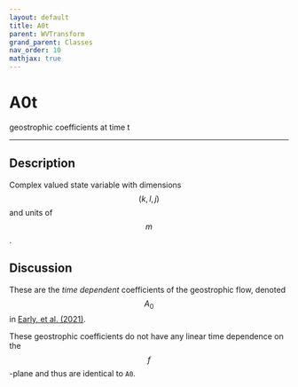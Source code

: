 ```yaml
---
layout: default
title: A0t
parent: WVTransform
grand_parent: Classes
nav_order: 10
mathjax: true
---
```


#  A0t

geostrophic coefficients at time t


---

## Description
Complex valued state variable with dimensions $$(k,l,j)$$ and units of $$m$$.

## Discussion

These are the *time dependent* coefficients of the geostrophic flow, denoted  $$A_0$$ in [Early, et al. (2021)](https://doi.org/10.1017/jfm.2020.995).

These geostrophic coefficients do not have any linear time dependence on the $$f$$-plane and thus are identical to `A0`.

